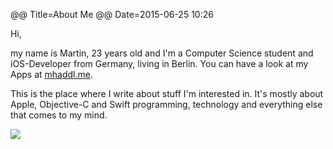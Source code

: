 @@ Title=About Me
@@ Date=2015-06-25 10:26

Hi,

my name is Martin, 23 years old and I'm a Computer Science student and iOS-Developer from Germany, living in Berlin. You can have a look at my Apps at [mhaddl.me](http://mhaddl.me).

This is the place where I write about stuff I'm interested in. It's mostly about Apple, Objective-C and Swift programming, technology and everything else that comes to my mind.

![](/images/ava.jpg)
